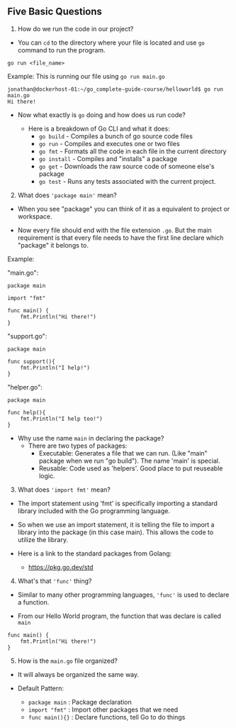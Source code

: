 ## Five Basic Questions

1. How do we run the code in our project?

- You can `cd` to the directory where your file is located and use `go` command to run the program.

```
go run <file_name>
```

Example: This is running our file using `go run main.go`

```
jonathan@dockerhost-01:~/go_complete-guide-course/helloworld$ go run main.go
Hi there!
```

- Now what exactly is `go` doing and how does us run code?
	
	- Here is a breakdown of Go CLI and what it does:
		- `go build` - Compiles a bunch of go source code files
		- `go run` - Compiles and executes one or two files
		- `go fmt` - Formats all the code in each file in the current directory
		- `go install` - Compiles and "installs" a package
		- `go get` - Downloads the raw source code of someone else's package
		- `go test` - Runs any tests associated with the current project. 

2. What does `'package main'` mean?

- When you see "package" you can think of it as a equivalent to project or workspace. 

- Now every file should end with the file extension `.go`. But the main requirement is that every file needs to have the first line declare which "package" it belongs to.

Example:

"main.go":

```
package main

import "fmt"

func main() {
	fmt.Println("Hi there!")
}
```

"support.go":

```
package main

func support(){
	fmt.Println("I help!")
}
```

"helper.go":

```
package main

func help(){
	fmt.Println("I help too!")
}
```

- Why use the name `main` in declaring the package?
	- There are two types of packages:
		- Executable: Generates a file that we can run. (Like "main" package when we run "go build"). The name 'main' is special.
		- Reusable: Code used as 'helpers'. Good place to put reuseable logic.

3. What does `'import fmt'` mean?

- The import statement using 'fmt' is specifically importing a standard library included with the Go programming language.

- So when we use an import statement, it is telling the file to import a library into the package (in this case main). This allows the code to utilize the library. 

- Here is a link to the standard packages from Golang:
	- https://pkg.go.dev/std

4. What's that `'func'` thing?

- Similar to many other programming languages, `'func'` is used to declare a function. 

- From our Hello World program, the function that was declare is called `main`

```
func main() {
	fmt.Println("Hi there!")
}
```

5. How is the `main.go` file organized?

- It will always be organized the same way.

- Default Pattern:
	- `package main` : Package declaration
	- `import "fmt"` : Import other packages that we need
	- `func main(){}` : Declare functions, tell Go to do things